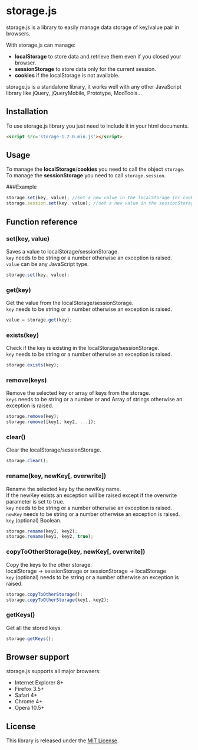 # storage.js

storage.js is a library to easily manage data storage of key/value pair in browsers.

With storage.js can manage:
* **localStorage** to store data and retrieve them even if you closed your browser.
* **sessionStorage** to store data only for the current session.
* **cookies** if the localStorage is not available.

storage.js is a standalone library, it works well with any other JavaScript library like jQuery, jQueryMobile, Prototype, MooTools...

Installation
-----
To use storage.js library you just need to include it in your html documents.

``` html
<script src='storage-1.2.0.min.js'></script>
```

Usage
-----
To manage the **localStorage**/**cookies** you need to call the object `storage`.  
To manage the **sessionStorage** you need to call `storage.session`.

###Example
```javascript
storage.set(key, value); //set a new value in the localStorage (or cookies)
storage.session.set(key, value); //set a new value in the sessionStorage
```

Function reference
-----

### set(key, value)

Saves a value to localStorage/sessionStorage.  
`key` needs to be string or a number otherwise an exception is raised.  
`value` can be any JavaScript type.

```javascript
storage.set(key, value);
```

### get(key)

Get the value from the localStorage/sessionStorage.  
`key` needs to be string or a number otherwise an exception is raised.

```javascript
value = storage.get(key);
```

### exists(key)

Check if the key is existing in the localStorage/sessionStorage.  
`key` needs to be string or a number otherwise an exception is raised.

```javascript
storage.exists(key);
```

### remove(keys)

Remove the selected key or array of keys from the storage.  
`keys` needs to be string or a number or and Array of strings otherwise an exception is raised.

```javascript
storage.remove(key);
storage.remove([key1, key2, ...]);
```

### clear()

Clear the localStorage/sessionStorage.  

```javascript
storage.clear();
```

### rename(key, newKey[, overwrite])

Rename the selected key by the newKey name.  
If the newKey exists an exception will be raised except if the overwrite parameter is set to true.  
`key` needs to be string or a number otherwise an exception is raised.  
`newKey` needs to be string or a number otherwise an exception is raised.  
`key` (optional) Boolean.

```javascript
storage.rename(key1, key2);
storage.rename(key1, key2, true);
```

### copyToOtherStorage(key, newKey[, overwrite])

Copy the keys to the other storage.  
localStorage -> sessionStorage or sessionStorage -> localStorage  
`key` (optional) needs to be string or a number otherwise an exception is raised.

```javascript
storage.copyToOtherStorage();
storage.copyToOtherStorage(key1, key2);
```

### getKeys()

Get all the stored keys.

```javascript
storage.getKeys();
```

## Browser support

storage.js supports all major browsers:

* Internet Explorer 8+
* Firefox 3.5+
* Safari 4+
* Chrome 4+
* Opera 10.5+

## License

This library is released under the [MIT License].

[MIT License]: http://mit-license.org/
